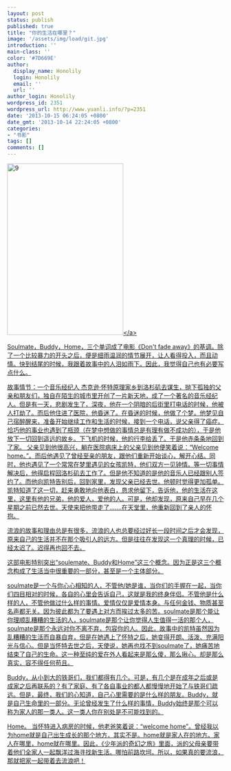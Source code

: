```yaml
---
layout: post
status: publish
published: true
title: "你的生活在哪里？"
image: '/assets/img/load/git.jpg'
introduction: ''
main-class: ''
color: '#7D669E'
author:
  display_name: Honolily
  login: Honolily
  email: ''
  url: ''
author_login: Honolily
wordpress_id: 2351
wordpress_url: http://www.yuanli.info/?p=2351
date: '2013-10-15 06:24:05 +0800'
date_gmt: '2013-10-14 22:24:05 +0800'
categories:
- "书影"
tags: []
comments: []
---
```

<p><a href="http:&#47;&#47;www.yuanli.info&#47;archives&#47;2351.html&#47;attachment&#47;9" rel="attachment wp-att-2354"><img src="http:&#47;&#47;www.yuanli.info&#47;wp-content&#47;uploads&#47;2013&#47;10&#47;9.jpg" alt="9" width="270" height="399" class="aligncenter size-full wp-image-2354" &#47;><&#47;a></p>
<p>Soulmate，Buddy，Home，三个单词成了电影《Don't fade away》的基调。除了一个比较暴力的开头之后，便是细雨温润的情节展开，让人看得投入，而且动情。快到结尾的时候，我跟着故事中的人泪如雨下。因此，我觉得自己也有必要写点什么。</p>
<p>故事情节：一个音乐经纪人 杰克逊&middot;怀特原理家乡到洛杉矶去谋生，抛下孤独的父亲和朋友们，独自在陌生的城市里开创了一片新天地，成了一个著名的音乐经纪人。但是有一天，悲剧发生了，深夜，他在一个阴暗的后街里打电话的时候，他被人打劫了。而后他住进了医院，他昏迷了。在昏迷的时候，他做了个梦。他梦见自己宿醉醒来，准备开始继续工作和生活的时候，接到一个电话，说父亲得了癌症。恰巧他的事业也遇到了瓶颈（在梦中想做的事情总是有理有做不成功的），于是他放下一切回到遥远的故乡。下飞机的时候，他的行李给丢了。于是他赤条条地回到了家。 父亲见到他很高兴，躺在医院病床上的父亲见到他便笑着说：&ldquo;Welcome home。&rdquo;。而后他遇见了曾经至亲的朋友，跟他们重新开始谈心，解开心结。同时，他也遇见了一个常常在梦里遇见的女孩凯特，他们双方一见钟情。等一切事情解决后，他得启程回洛杉矶去工作了。但是他不知道的是他的音乐人已经跟别人签约了。而他向凯特告别后，回到家里，发现父亲已经去世。他顿时觉得更加孤单。凯特知道了这一切，赶来勇敢地向他表白，恳求他留下，告诉他，他的生活在这里，这里有他的兄弟，他的爱人，爱他的人。可是，他却发现，原来自己早在几个星期之前已然去世。天使来把他带走了.......在天堂里，他重新回到了亲人的怀抱。</p>
<p>流浪的故事和理由总是有很多，流浪的人也总要经过好长一段时间之后才会发现，原来自己的生活并不在那个吸引人的远方。但是往往在发现这一个真理的时候，已经太迟了。迟得再也回不去。 </p>
<p>这部电影特别突出&ldquo;soulemate、Buddy和Home&rdquo;这三个概念。因为正是这三个概念构成了生活当中很重要的一部分，甚至是一个主体部分。</p>
<p>soulmate是一个与你心心相知的人，不管他&#47;她是谁，当你们的手握在一起，当你们四目相对的时候，各自的心里会告诉自己，这就是我的终身伴侣。不管他是什么样的人，不管他做过什么样的事情。爱情仅仅是爱情本身。与任何金钱、物质甚至名声都无关。因为彼此都为了要遇上对方而挨过太多的苦。soulmate是那个能让你理顺乱糟糟的生活的人，soulmate是那个让你觉得人生值得一活的那个人，soulmate是那个永远对你不离不弃，包容你的人。因此，故事中的凯特虽然因为乱糟糟的生活而自暴自弃，但是在她遇上了怀特之后，她变得开朗、活泼、充满阳光与信心。但是当怀特去世之后，天使说，她再也找不到soulmate了，她痛苦地结束了自己的生命。这一种至纯的爱在外人看起来是那么傻，那么揪心。却是那么真实，容不得任何苟且。</p>
<p>Buddy，从小到大的铁哥们，我们都得有几个。可是，有几个是在成年之后或是成家之后再联系的？有了家庭、有了各自事业的都人都慢慢地开始了与铁哥们疏远。但是，最终，我们的心知道，自己心里需要的是什么样的朋友。Buddy，就是自己生命里的一部分。无论曾经发生了什么样的事情，Buddy始终是那个可以称为家人的那一类人。这一类人你在别处是不可能找到的。</p>
<p>Home。 当怀特进入病房的时候，他老爸笑着说：&ldquo;welcome home&rdquo;。曾经我以为home就是自己出生成长的那个地方，其实不是。home就是家人在的地方。家人在哪里，home就在哪里。因此，《少年派的奇幻之旅》里面，派的父母亲要带着他们全家人一起飘洋过海寻找新生活。哪怕前路坎坷。所以，如果真的要流浪，那就把家一起带着去流浪吧！</p>
